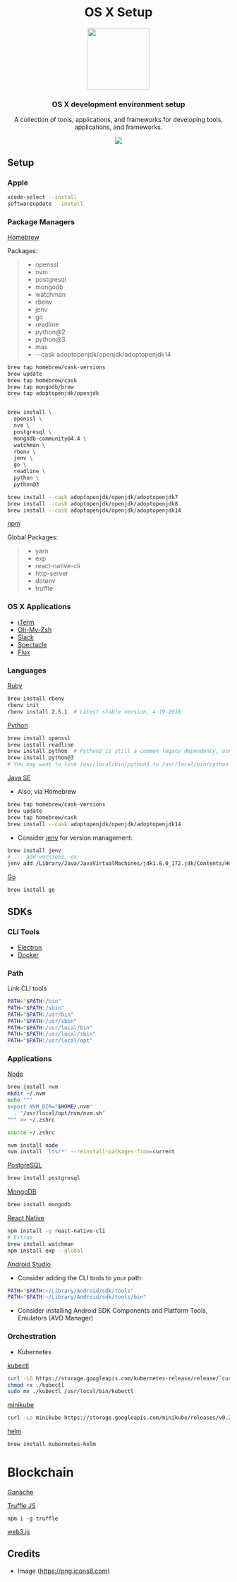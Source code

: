 <h1 align="center">OS X Setup</h1>

<p align="center" >
	<img src="https://png.icons8.com/ios/1600/mac-os-filled.png" width="140px" />
</p>

<h3 align="center">
	OS X development environment setup
</h3>

<p align="center">
  A collection of tools, applications, and frameworks for developing tools, applications, and frameworks.
</p>

<p align="center">
  <a href="https://github.com/srslafazan/osx-setup/blob/master/license">
		<img src="https://img.shields.io/badge/license-MIT-blue.svg?style=flat">
  </a>
</p>


## Setup

### Apple


```bash
xcode-select --install
softwareupdate --install
```

### Package Managers

[Homebrew](https://brew.sh/)

Packages:
> - openssl
> - nvm
> - postgresql
> - mongodb
> - watchman
> - rbenv
> - jenv
> - go
> - readline
> - python@2
> - python@3
> - mas
> - --cask adoptopenjdk/openjdk/adoptopenjdk14


```bash
brew tap homebrew/cask-versions
brew update
brew tap homebrew/cask
brew tap mongodb/brew
brew tap adoptopenjdk/openjdk


brew install \
  openssl \
  nvm \
  postgresql \
  mongodb-community@4.4 \
  watchman \
  rbenv \
  jenv \
  go \
  readline \
  python \
  python@3

brew install --cask adoptopenjdk/openjdk/adoptopenjdk7
brew install --cask adoptopenjdk/openjdk/adoptopenjdk8
brew install --cask adoptopenjdk/openjdk/adoptopenjdk14

```

[npm](https://www.npmjs.com/)

Global Packages:
> - yarn
> - exp
> - react-native-cli
> - http-server
> - dotenv
> - truffle


### OS X Applications

- [iTerm](https://www.iterm2.com/)
- [Oh-My-Zsh](http://ohmyz.sh/)
- [Slack](https://itunes.apple.com/us/app/slack/id803453959?mt=12)
- [Spectacle](https://www.spectacleapp.com/)
- [Flux](https://justgetflux.com/)

### Languages

[Ruby](https://www.ruby-lang.org/)
```bash
brew install rbenv
rbenv init
rbenv install 2.5.1  # Latest stable version, 4-19-2018
```

[Python](https://www.python.org/)
```bash
brew install openssl
brew install readline
brew install python  # Python2 is still a common legacy dependency, used in enterprise production apps, etc.
brew install python@3
# You may want to link /usr/local/bin/python3 to /usr/local/bin/python
```

[Java SE](http://www.oracle.com/technetwork/java/javase/downloads/index.html)

- Also, via Homebrew

```bash
brew tap homebrew/cask-versions
brew update
brew tap homebrew/cask
brew install --cask adoptopenjdk/openjdk/adoptopenjdk14
```

- Consider [jenv](http://www.jenv.be/) for version management:

```bash
brew install jenv
# ... add versions, ex:
jenv add /Library/Java/JavaVirtualMachines/jdk1.8.0_172.jdk/Contents/Home/
```

[Go](https://golang.org/)
```bash
brew install go
```
## SDKs


### CLI Tools

- [Electron](https://electronjs.org/)
- [Docker](https://store.docker.com/editions/community/docker-ce-desktop-mac)

### Path

Link CLI tools
```bash
PATH="$PATH:/bin"
PATH="$PATH:/sbin"
PATH="$PATH:/usr/bin"
PATH="$PATH:/usr/sbin"
PATH="$PATH:/usr/local/bin"
PATH="$PATH:/usr/local/sbin"
PATH="$PATH:/usr/local/opt"
```

### Applications

[Node](https://nodejs.org/)
```bash
brew install nvm
mkdir ~/.nvm
echo """
export NVM_DIR="$HOME/.nvm"
  . "/usr/local/opt/nvm/nvm.sh"
""" >> ~/.zshrc

source ~/.zshrc

nvm install node
nvm install 'lts/*' --reinstall-packages-from=current

```

[PostgreSQL](https://www.postgresql.org/)
```bash
brew install postgresql
```

[MongoDB](https://www.mongodb.com/)
```bash
brew install mongodb
```

[React Native](https://github.com/facebook/react-native)
```bash
npm install -g react-native-cli
# Extras
brew install watchman
npm install exp --global
```

[Android Studio](https://developer.android.com/studio/)

- Consider adding the CLI tools to your path:

```bash
PATH="$PATH:~/Library/Android/sdk/tools"
PATH="$PATH:~/Library/Android/sdk/tools/bin"
```

- Consider installing Android SDK Components and Platform Tools, Emulators (AVD Manager)

### Orchestration

- Kubernetes

[kubectl](https://kubernetes.io/)
```bash
curl -LO https://storage.googleapis.com/kubernetes-release/release/`curl -s https://storage.googleapis.com/kubernetes-release/release/stable.txt`/bin/darwin/amd64/kubectl
chmod +x ./kubectl
sudo mv ./kubectl /usr/local/bin/kubectl
```

[minikube](https://github.com/kubernetes/minikube/)
```bash
curl -Lo minikube https://storage.googleapis.com/minikube/releases/v0.25.2/minikube-darwin-amd64 && chmod +x minikube && sudo mv minikube /usr/local/bin/
```

[helm](https://helm.sh/)
```bash
brew install kubernetes-helm
```

# Blockchain

[Ganache](https://truffleframework.com/ganache/)

[Truffle JS](https://truffleframework.com/)
```
npm i -g truffle
```
[web3.js](https://github.com/ethereum/web3.js/)

## Credits

- Image (https://png.icons8.com)

